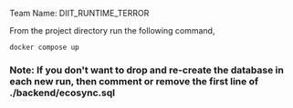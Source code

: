 Team Name: DIIT_RUNTIME_TERROR

From the project directory run the following command,
```
docker compose up
```
### Note: If you don't want to drop and re-create the database in each new run, then comment or remove the first line of ./backend/ecosync.sql